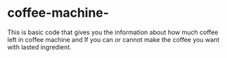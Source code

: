 # coffee-machine-
This is basic code that gives you the information about how much coffee left in coffee machine and If you can or cannot make the coffee you want with lasted ingredient. 
